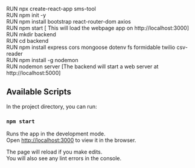
RUN npx create-react-app sms-tool <br />
RUN npm init -y <br />
RUN npm install bootstrap react-router-dom axios <br />
RUN npm start [ This will load the webpage app on http://localhost:3000] <br />
RUN mkdir backend <br />
RUN cd backend <br />
RUN npm install express cors mongoose dotenv fs formidable twilio csv-reader <br />
RUN npm install -g nodemon <br />
RUN nodemon server [The backend will start a web server at http://localhost:5000] <br />


## Available Scripts

In the project directory, you can run:

### `npm start`

Runs the app in the development mode.<br />
Open [http://localhost:3000](http://localhost:3000) to view it in the browser.

The page will reload if you make edits.<br />
You will also see any lint errors in the console.
